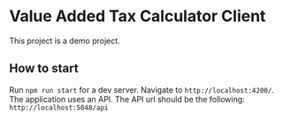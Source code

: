 # Value Added Tax Calculator Client

This project is a demo project.

## How to start

Run `npm run start` for a dev server. Navigate to `http://localhost:4200/`.
The application uses an API. The API url should be the following: `http://localhost:5048/api`